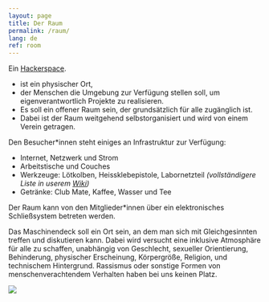 ```yaml
---
layout: page
title: Der Raum
permalink: /raum/
lang: de
ref: room
---
```




Ein [Hackerspace][2].

* ist ein physischer Ort,
* der Menschen die Umgebung zur Verfügung stellen soll, um eigenverantwortlich Projekte zu realisieren.
* Es soll ein offener Raum sein, der grundsätzlich für alle zugänglich 
ist.
* Dabei ist der Raum weitgehend selbstorganisiert und wird von einem Verein getragen.

Den Besucher*innen steht einiges an Infrastruktur zur Verfügung:

* Internet, Netzwerk und Strom
* Arbeitstische und Couches
* Werkzeuge: Lötkolben, Heissklebepistole, Labornetzteil *(vollständigere Liste in userem [Wiki][1])*
* Getränke: Club Mate, Kaffee, Wasser und Tee

Der Raum kann von den Mitglieder*innen über ein elektronisches Schließsystem betreten werden.

Das Maschinendeck soll ein Ort sein, an dem man sich mit Gleichgesinnten treffen und diskutieren kann. Dabei wird versucht eine inklusive Atmosphäre für alle zu 
schaffen, unabhängig von Geschlecht, sexueller Orientierung, Behinderung, physischer Erscheinung, Körpergröße, Religion, und technischem Hintergrund.
Rassismus oder sonstige Formen von menschenverachtendem Verhalten haben bei uns keinen Platz.

![](/images/maschinendeck.jpg)

[1]: http://wiki.maschinendeck.org/wiki/Der_Raum
[2]: https://de.wikipedia.org/wiki/Hackerspace
